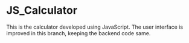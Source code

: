 # JS_Calculator
 This is the calculator developed using JavaScript.
 The user interface is improved in this branch, keeping the backend code same.
